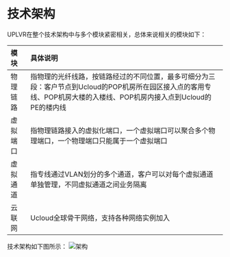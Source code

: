 # 技术架构
UPLVR在整个技术架构中与多个模块紧密相关，总体来说相关的模块如下：

| **模块**             | **具体说明**               |
| :---------------------------- | :------------------------------------------ |
| 物理链路                | 指物理的光纤线路，按链路经过的不同位置，最多可细分为三段：客户节点到Ucloud的POP机房所在园区接入点的客用专线、POP机房大楼的入楼线、POP机房内接入点到Ucloud的PE的楼内线 |
| 虚拟端口                | 指物理链路接入的虚拟化端口，一个虚拟端口可以聚合多个物理端口，一个物理端口只能属于一个虚拟端口 |
| 虚拟通道                | 指专线通过VLAN划分的多个通道，客户可以对每个虚拟通道单独管理，不同虚拟通道之间业务隔离 |
| 云联网                | Ucloud全球骨干网络，支持各种网络实例加入 |

技术架构如下图所示：
![架构](https://raw.githubusercontent.com/UCloudDoc-Team/uplvr/refs/heads/master/image/%E6%9E%B6%E6%9E%84.png)
















